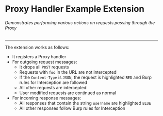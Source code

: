 Proxy Handler Example Extension
============================

###### Demonstrates performing various actions on requests passing through the Proxy

---

The extension works as follows:
- It registers a Proxy handler
- For outgoing request messages:
  - It drops all `POST` requests
  - Requests with `foo` in the URL are not intercepted
  - If the `Content-Type` is `JSON`, the request is highlighted `RED` and Burp rules for Interception are followed
  - All other requests are intercepted
  - User modified requests are continued as normal
- For incoming response messages:
  - All responses that contain the string `username` are highlighted `BLUE`
  - All other responses follow Burp rules for Interception